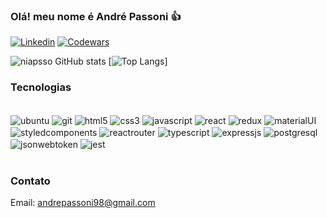 ### Olá! meu nome é André Passoni 👍

[![Linkedin](https://img.shields.io/badge/LinkedIn-0077B5?style=for-the-badge&logo=linkedin&logoColor=white)](https://www.linkedin.com/in/andre-passoni/)
[![Codewars](https://img.shields.io/badge/Codewars-B1361E?style=for-the-badge&logo=Codewars&logoColor=white)](https://www.codewars.com/users/niapsso)

![niapsso GitHub stats](https://github-readme-stats.vercel.app/api?username=niapsso&count_private=true&show_icons=true&theme=dracula)
[![Top Langs](https://github-readme-stats.vercel.app/api/top-langs/?username=niapsso&layout=compact&theme=tokyonight)]

### Tecnologias 
<div style="display: inline_block"><br/>
  <img src="https://img.shields.io/badge/Ubuntu-E95420?style=for-the-badge&logo=ubuntu&logoColor=white" alt="ubuntu" align="center"/>
  <img src="https://img.shields.io/badge/GIT-E44C30?style=for-the-badge&logo=git&logoColor=white" alt="git" align="center" />
  <img src="https://img.shields.io/badge/HTML5-E34F26?style=for-the-badge&logo=html5&logoColor=white" alt="html5" align="center"/>
  <img src="https://img.shields.io/badge/CSS3-1572B6?style=for-the-badge&logo=css3&logoColor=white" alt="css3" align="center"/>
  <img src="https://img.shields.io/badge/JavaScript-323330?style=for-the-badge&logo=javascript&logoColor=F7DF1E" alt="javascript" align="center"/>
  <img src="https://img.shields.io/badge/React-20232A?style=for-the-badge&logo=react&logoColor=61DAFB" alt="react" align="center"/>
  <img src="https://img.shields.io/badge/Redux-593D88?style=for-the-badge&logo=redux&logoColor=white" alt="redux" align="center"/>
  <img src="https://img.shields.io/badge/Material--UI-0081CB?style=for-the-badge&logo=material-ui&logoColor=white" alt="materialUI" align="center"/>
  <img src="https://img.shields.io/badge/styled--components-DB7093?style=for-the-badge&logo=styled-components&logoColor=white" alt="styledcomponents" align="center"/>
  <img src="https://img.shields.io/badge/React_Router-CA4245?style=for-the-badge&logo=react-router&logoColor=white" alt="reactrouter" align="center"/>
  <img src="https://img.shields.io/badge/TypeScript-007ACC?style=for-the-badge&logo=typescript&logoColor=white" alt="typescript" align="center"/>
  <img src="https://img.shields.io/badge/Express.js-404D59?style=for-the-badge" alt="expressjs" align="center"/>
  <img src="https://img.shields.io/badge/PostgreSQL-316192?style=for-the-badge&logo=postgresql&logoColor=white" alt="postgresql" align="center"/>
  <img src="https://img.shields.io/badge/json%20web%20tokens-323330?style=for-the-badge&logo=json-web-tokens&logoColor=pink" alt="jsonwebtoken" align="center"/>
  <img src="https://img.shields.io/badge/Jest-323330?style=for-the-badge&logo=Jest&logoColor=white" alt="jest" align="center"/>
</div><br/>

### Contato

Email: andrepassoni98@gmail.com
